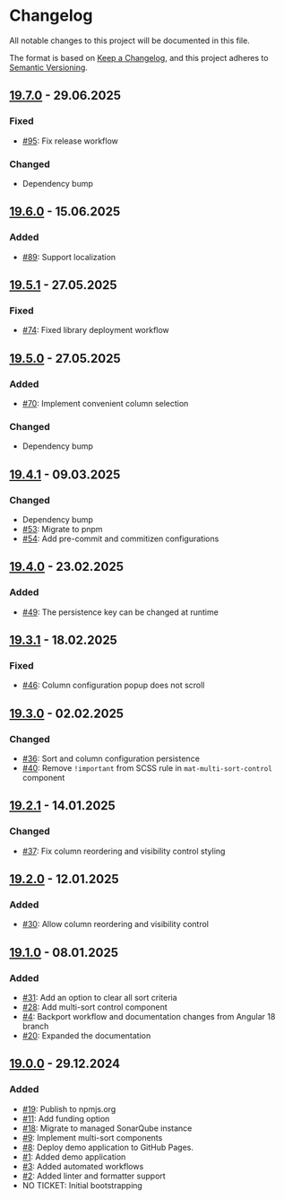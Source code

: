 # Changelog

All notable changes to this project will be documented in this file.

The format is based on [Keep a Changelog](https://keepachangelog.com/en/1.1.0/),
and this project adheres to [Semantic Versioning](https://semver.org/spec/v2.0.0.html).

## [19.7.0] - 29.06.2025

### Fixed

- [#95]: Fix release workflow

### Changed

- Dependency bump

## [19.6.0] - 15.06.2025

### Added

- [#89]: Support localization

## [19.5.1] - 27.05.2025

### Fixed

- [#74]: Fixed library deployment workflow

## [19.5.0] - 27.05.2025

### Added

- [#70]: Implement convenient column selection

### Changed

- Dependency bump

## [19.4.1] - 09.03.2025

### Changed

- Dependency bump
- [#53]: Migrate to pnpm
- [#54]: Add pre-commit and commitizen configurations

## [19.4.0] - 23.02.2025

### Added

- [#49]: The persistence key can be changed at runtime

## [19.3.1] - 18.02.2025

### Fixed

- [#46]: Column configuration popup does not scroll

## [19.3.0] - 02.02.2025

### Changed

- [#36]: Sort and column configuration persistence
- [#40]: Remove `!important` from SCSS rule in `mat-multi-sort-control` component

## [19.2.1] - 14.01.2025

### Changed

- [#37]: Fix column reordering and visibility control styling

## [19.2.0] - 12.01.2025

### Added

- [#30]: Allow column reordering and visibility control

## [19.1.0] - 08.01.2025

### Added

- [#31]: Add an option to clear all sort criteria
- [#28]: Add multi-sort control component
- [#4]: Backport workflow and documentation changes from Angular 18 branch
- [#20]: Expanded the documentation

## [19.0.0] - 29.12.2024

### Added

- [#19]: Publish to npmjs.org
- [#11]: Add funding option
- [#18]: Migrate to managed SonarQube instance
- [#9]: Implement multi-sort components
- [#8]: Deploy demo application to GitHub Pages.
- [#1]: Added demo application
- [#3]: Added automated workflows
- [#2]: Added linter and formatter support
- NO TICKET: Initial bootstrapping

[Unreleased]: https://github.com/pgerke/ngx-mat-table-multi-sort/compare/v19.7.0...HEAD
[19.7.0]: https://github.com/pgerke/ngx-mat-table-multi-sort/releases/tag/19.7.0
[19.6.0]: https://github.com/pgerke/ngx-mat-table-multi-sort/releases/tag/19.6.0
[19.5.1]: https://github.com/pgerke/ngx-mat-table-multi-sort/releases/tag/19.5.1
[19.5.0]: https://github.com/pgerke/ngx-mat-table-multi-sort/releases/tag/19.5.0
[19.4.1]: https://github.com/pgerke/ngx-mat-table-multi-sort/releases/tag/19.4.1
[19.4.0]: https://github.com/pgerke/ngx-mat-table-multi-sort/releases/tag/19.4.0
[19.3.1]: https://github.com/pgerke/ngx-mat-table-multi-sort/releases/tag/19.3.1
[19.3.0]: https://github.com/pgerke/ngx-mat-table-multi-sort/releases/tag/19.3.0
[19.2.1]: https://github.com/pgerke/ngx-mat-table-multi-sort/releases/tag/19.2.1
[19.2.0]: https://github.com/pgerke/ngx-mat-table-multi-sort/releases/tag/19.2.0
[19.1.0]: https://github.com/pgerke/ngx-mat-table-multi-sort/releases/tag/19.1.0
[19.0.0]: https://github.com/pgerke/ngx-mat-table-multi-sort/releases/tag/19.0.0
[#95]: https://github.com/pgerke/ngx-mat-table-multi-sort/issues/95
[#89]: https://github.com/pgerke/ngx-mat-table-multi-sort/issues/89
[#74]: https://github.com/pgerke/ngx-mat-table-multi-sort/issues/74
[#70]: https://github.com/pgerke/ngx-mat-table-multi-sort/issues/70
[#53]: https://github.com/pgerke/ngx-mat-table-multi-sort/issues/53
[#54]: https://github.com/pgerke/ngx-mat-table-multi-sort/issues/54
[#49]: https://github.com/pgerke/ngx-mat-table-multi-sort/issues/49
[#46]: https://github.com/pgerke/ngx-mat-table-multi-sort/issues/46
[#36]: https://github.com/pgerke/ngx-mat-table-multi-sort/issues/36
[#40]: https://github.com/pgerke/ngx-mat-table-multi-sort/issues/40
[#37]: https://github.com/pgerke/ngx-mat-table-multi-sort/issues/37
[#30]: https://github.com/pgerke/ngx-mat-table-multi-sort/issues/30
[#31]: https://github.com/pgerke/ngx-mat-table-multi-sort/issues/31
[#28]: https://github.com/pgerke/ngx-mat-table-multi-sort/issues/28
[#4]: https://github.com/pgerke/ngx-mat-table-multi-sort/issues/4
[#20]: https://github.com/pgerke/ngx-mat-table-multi-sort/issues/20
[#19]: https://github.com/pgerke/ngx-mat-table-multi-sort/issues/19
[#11]: https://github.com/pgerke/ngx-mat-table-multi-sort/issues/11
[#18]: https://github.com/pgerke/ngx-mat-table-multi-sort/issues/18
[#9]: https://github.com/pgerke/ngx-mat-table-multi-sort/issues/9
[#8]: https://github.com/pgerke/ngx-mat-table-multi-sort/issues/8
[#1]: https://github.com/pgerke/ngx-mat-table-multi-sort/issues/1
[#3]: https://github.com/pgerke/ngx-mat-table-multi-sort/issues/3
[#2]: https://github.com/pgerke/ngx-mat-table-multi-sort/issues/2

